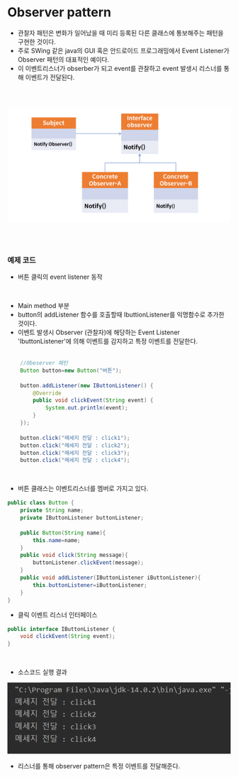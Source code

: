 # Observer pattern

- 관찰자 패턴은 변화가 일어났을 때 미리 등록된 다른 클래스에 통보해주는 패턴을 구현한 것이다.<br>
- 주로 SWing 같은 java의 GUI 혹은 안드로이드 프로그래밍에서 Event Listener가 Observer 패턴의 대표적인 예이다. <br>
- 이 이벤트리스너가 obserber가 되고 event를 관찰하고 event 발생시 리스너를 통해 이벤트가 전달된다.<br>

<br><br>

<img src="./img/Observer.PNG">
<br>


<br><br>

### 예제 코드
- 버튼 클릭의 event listener 동작

<br>

- Main method 부분
- button의 addListener 함수를 호출할때 IbuttionListener를 익명함수로 추가한 것이다.
- 이벤트 발생시 Observer (관찰자)에 해당하는 Event Listener 'IbuttonListener'에 의해 이벤트를 감지하고 특정 이벤트를 전달한다.
```java

    //Obeserver 패턴
    Button button=new Button("버튼");

    button.addListener(new IButtonListener() {
        @Override
        public void clickEvent(String event) {
            System.out.println(event);
        }
    });
    
    button.click("메세지 전달 : click1");
    button.click("메세지 전달 : click2");
    button.click("메세지 전달 : click3");
    button.click("메세지 전달 : click4");

```

<br>

- 버튼 클래스는 이벤트리스너를 멤버로 가지고 있다.
```java
public class Button {
    private String name;
    private IButtonListener buttonListener;

    public Button(String name){
        this.name=name;
    }
    public void click(String message){
        buttonListener.clickEvent(message);
    }
    public void addListener(IButtonListener iButtonListener){
        this.buttonListener=iButtonListener;
    }
}
```

- 클릭 이벤트 리스너 인터페이스
```java
public interface IButtonListener {
    void clickEvent(String event);
}
```
<br>


- 소스코드 실행 결과

<img src="./img/observer_result.PNG" w>
<br>

- 리스너를 통해 observer pattern은 특정 이벤트를 전달해준다.

